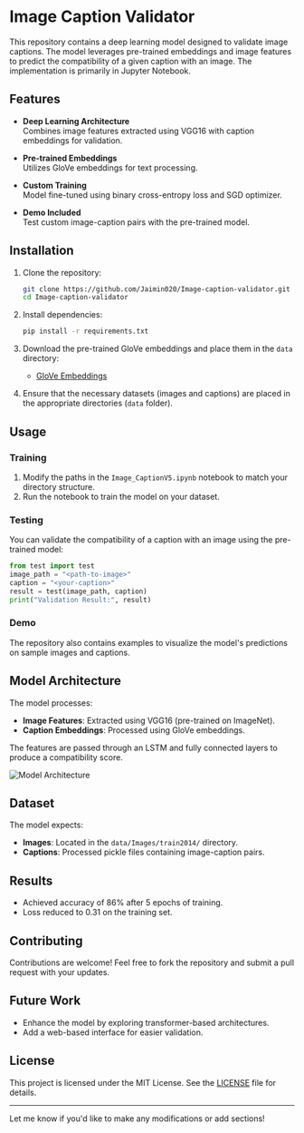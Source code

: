 # Image Caption Validator

This repository contains a deep learning model designed to validate image captions. The model leverages pre-trained embeddings and image features to predict the compatibility of a given caption with an image. The implementation is primarily in Jupyter Notebook.

## Features

- **Deep Learning Architecture**  
  Combines image features extracted using VGG16 with caption embeddings for validation.
  
- **Pre-trained Embeddings**  
  Utilizes GloVe embeddings for text processing.

- **Custom Training**  
  Model fine-tuned using binary cross-entropy loss and SGD optimizer.

- **Demo Included**  
  Test custom image-caption pairs with the pre-trained model.

## Installation

1. Clone the repository:
   ```bash
   git clone https://github.com/Jaimin020/Image-caption-validator.git
   cd Image-caption-validator
   ```

2. Install dependencies:
   ```bash
   pip install -r requirements.txt
   ```

3. Download the pre-trained GloVe embeddings and place them in the `data` directory:
   - [GloVe Embeddings](https://nlp.stanford.edu/projects/glove/)

4. Ensure that the necessary datasets (images and captions) are placed in the appropriate directories (`data` folder).

## Usage

### Training

1. Modify the paths in the `Image_CaptionV5.ipynb` notebook to match your directory structure.
2. Run the notebook to train the model on your dataset.

### Testing

You can validate the compatibility of a caption with an image using the pre-trained model:
```python
from test import test
image_path = "<path-to-image>"
caption = "<your-caption>"
result = test(image_path, caption)
print("Validation Result:", result)
```

### Demo
The repository also contains examples to visualize the model's predictions on sample images and captions.

## Model Architecture

The model processes:
- **Image Features**: Extracted using VGG16 (pre-trained on ImageNet).
- **Caption Embeddings**: Processed using GloVe embeddings.

The features are passed through an LSTM and fully connected layers to produce a compatibility score.

![Model Architecture](example_model_architecture.png)

## Dataset
The model expects:
- **Images**: Located in the `data/Images/train2014/` directory.
- **Captions**: Processed pickle files containing image-caption pairs.

## Results
- Achieved accuracy of 86% after 5 epochs of training.
- Loss reduced to 0.31 on the training set.

## Contributing

Contributions are welcome! Feel free to fork the repository and submit a pull request with your updates.

## Future Work

- Enhance the model by exploring transformer-based architectures.
- Add a web-based interface for easier validation.

## License

This project is licensed under the MIT License. See the [LICENSE](LICENSE) file for details.

---

Let me know if you'd like to make any modifications or add sections!
